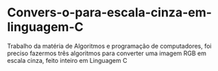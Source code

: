 # Convers-o-para-escala-cinza-em-linguagem-C
Trabalho da matéria de Algoritmos e programação de computadores, foi preciso fazermos três algoritmos para converter uma imagem RGB em escala cinza, feito inteiro em Linguagem C

